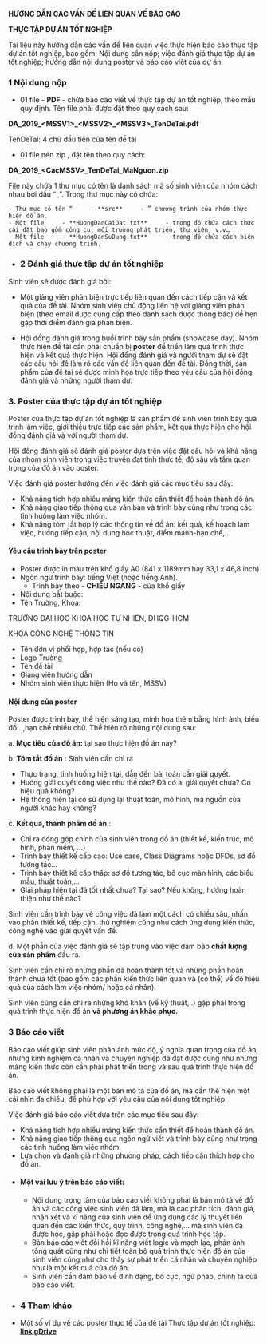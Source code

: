 **HƯỚNG DẪN 
CÁC VẤN ĐỀ LIÊN QUAN VỀ BÁO CÁO**

**THỰC TẬP DỰ ÁN TỐT NGHIỆP**

Tài liệu này hướng dẫn các vấn đề liên quan việc thực hiện báo cáo thực tập dự án tốt nghiệp, bao gồm: Nội dung cần nộp; việc đánh giá thực tập dự án tốt nghiệp; hướng dẫn nội dung poster và báo cáo viết của dự án.

### 1 Nội dung nộp

- 01 file - **PDF** - chứa báo cáo viết về thực tập dự án tốt nghiệp, theo mẫu quy định. Tên file phải được đặt theo quy cách sau:

**DA\_2019\_&lt;MSSV1&gt;\_&lt;MSSV2&gt;\_&lt;MSSV3&gt;\_TenDeTai.pdf**

TenDeTai: 4 chữ đầu tiên của tên đề tài

- 01 file nén zip , đặt tên theo quy cách:

**DA\_2019\_&lt;CacMSSV&gt;\_TenDeTai\_MaNguon.zip**

File này chứa 1 thư mục có tên là danh sách mã số sinh viên của nhóm cách nhau bởi dấu “\_”. Trong thư mục này có chứa:

    - Thư mục có tên “     - **src**     - ” chương trình của nhóm thực hiện đồ án.
    - Một file     - **HuongDanCaiDat.txt**     - trong đó chứa cách thức cài đặt bao gồm công cụ, môi trường phát triển, thư viện, v.v…
    - Một file     - **HuongDanSuDung.txt**     - trong đó chứa cách biên dịch và chạy chương trình.
- ### 2 Đánh giá thực tập dự án tốt nghiệp

Sinh viên sẽ được đánh giá bởi:

- Một giảng viên phản biện trực tiếp liên quan đến cách tiếp cận và kết quả của đề tài. Nhóm sinh viên chủ động liên hệ với giảng viên phản biện (theo email được cung cấp theo danh sách được thông báo) để hẹn gặp thời điểm đánh giá phản biện.

- Hội đồng đánh giá trong buổi trình bày sản phẩm (showcase day). Nhóm thực hiện đề tài cần phải chuẩn bị **poster** để triển lãm quá trình thực hiện và kết quả thực hiện. Hội đồng đánh giá và người tham dự sẽ đặt các câu hỏi để làm rõ các vấn đề liên quan đến đề tài. Đồng thời, sản phẩm của đề tài sẽ được minh họa trực tiếp theo yêu cầu của hội đồng đánh giá và những người tham dự.

### 3. Poster của thực tập dự án tốt nghiệp

Poster của thực tập dự án tốt nghiệp là sản phẩm để sinh viên trình bày quá trình làm việc, giới thiệu trực tiếp các sản phẩm, kết quả thực hiện cho hội đồng đánh giá và với người tham dự.

Hội đồng đánh giá sẽ đánh giá poster dựa trên việc đặt câu hỏi và khả năng của nhóm sinh viên trong việc truyền đạt tính thực tế, độ sâu và tầm quan trọng của đồ án vào poster.

Việc đánh giá poster hướng đến việc đánh giá các mục tiêu sau đây:

- Khả năng tích hợp nhiều mảng kiến thức cần thiết để hoàn thành đồ án.
- Khả năng giao tiếp thông qua văn bản và trình bày cũng như trong các tình huống làm việc nhóm.
- Khả năng tóm tắt hợp lý các thông tin về đồ án: kết quả, kế hoạch làm việc, hướng tiếp cận, nội dung học thuật, điểm mạnh-hạn chế,..

#### Yêu cầu trình bày trên poster

- Poster được in màu trên khổ giấy A0 (841 x 1189mm hay 33,1 x 46,8 inch)
- Ngôn ngữ trình bày: tiếng Việt (hoặc tiếng Anh).
    - Trình bày theo     - **CHIỀU NGANG**     - của khổ giấy
- Nội dung bắt buộc:
- Tên Trường, Khoa:

TRƯỜNG ĐẠI HỌC KHOA HỌC TỰ NHIÊN, ĐHQG-HCM

KHOA CÔNG NGHỆ THÔNG TIN

- Tên đơn vị phối hợp, hợp tác (nếu có)
- Logo Trường
- Tên đề tài
- Giảng viên hướng dẫn
- Nhóm sinh viên thực hiện (Họ và tên, MSSV)

#### Nội dung của poster

Poster được trình bày, thể hiện sáng tạo, minh họa thêm bằng hình ảnh, biểu đồ…,hạn chế nhiều chữ. Thể hiện rõ những nội dung sau:

a. **Mục tiêu của đồ án:** tại sao thực hiện đồ án này?

b. **Tóm tắt đồ án** : Sinh viên cần chỉ ra

- Thực trạng, tình huống hiện tại, dẫn đến bài toán cần giải quyết.
- Hướng giải quyết công việc như thế nào? Đã có ai giải quyết chưa? Có hiệu quả không?
- Hệ thống hiện tại có sử dụng lại thuật toán, mô hình, mã nguồn của người khác hay không?

c. **Kết quả, thành phẩm đồ án** :

- Chỉ ra đóng góp chính của sinh viên trong đồ án (thiết kế, kiến trúc, mô hình, phần mềm, …)
- Trình bày thiết kế cấp cao: Use case, Class Diagrams hoặc DFDs, sơ đồ tương tác…
- Trình bày thiết kế cấp thấp: sơ đồ tương tác, bố cục màn hình, các biểu mẫu, thuật toán,…
- Giải pháp hiện tại đã tốt nhất chưa? Tại sao? Nếu không, hướng hoàn thiện như thế nào?

Sinh viên cần trình bày về công việc đã làm một cách có chiều sâu, nhấn vào phần thiết kế, tiếp cận, thử nghiệm cũng như cách ứng dụng kiến thức, công nghệ vào giải quyết vấn đề.

d. Một phần của việc đánh giá sẽ tập trung vào việc đảm bảo **chất lượng của sản phẩm** đầu ra.

Sinh viên cần chỉ rõ những phần đã hoàn thành tốt và những phần hoàn thành chưa tốt (bao gồm các phần kiến thức liên quan và (có thể) về độ hiệu quả của cách làm việc nhóm/ hoặc cá nhân).

Sinh viên cũng cần chỉ ra những khó khăn (về kỹ thuật,..) gặp phải trong quá trình thực hiện đồ án **và phương án khắc phục.**

### 3 Báo cáo viết

Báo cáo viết giúp sinh viên phản ảnh mức độ, ý nghĩa quan trọng của đồ án, những kinh nghiệm cá nhân và chuyên nghiệp đã đạt được cũng như những mảng kiến thức còn cần phải phát triển trong và sau quá trình thực hiện đồ án.

Báo cáo viết không phải là một bản mô tả của đồ án, mà cần thể hiện một cái nhìn đa chiều, để phù hợp với yêu cầu của nội dung tốt nghiệp.

Việc đánh giá báo cáo viết dựa trên các mục tiêu sau đây:

- Khả năng tích hợp nhiều mảng kiến thức cần thiết để hoàn thành đồ án.
- Khả năng giao tiếp thông qua ngôn ngữ viết và trình bày cũng như trong các tình huống làm việc nhóm.
- Lựa chọn và đánh giá những phương pháp, cách tiếp cận thích hợp cho đồ án.
- #### Một vài lưu ý trên báo cáo viết:
    - Nội dung trọng tâm của báo cáo viết không phải là bản mô tả về đồ án và các công việc sinh viên đã làm, mà là các phân tích, đánh giá, nhận xét và kĩ năng của sinh viên để ứng dụng các lý thuyết liên quan đến các kiến thức, quy trình, công nghệ,… mà sinh viên đã được học, gặp phải hoặc đọc được trong quá trình học tập.
    - Bản báo cáo viết đòi hỏi kĩ năng viết logic và mạch lạc, phản ảnh tổng quát cũng như chi tiết toàn bộ quá trình thực hiện đồ án của sinh viên cũng như cho thấy sự phát triển cá nhân và chuyên nghiệp như là một kết quả của đồ án.
    - Sinh viên cần đảm bảo về định dạng, bố cục, ngữ pháp, chính tả của báo cáo viết.
- ### 4 Tham khảo
- Một số ví dụ về các poster thực tế của đề tài Thực tập dự án tốt nghiệp: [**link gDrive**](https:\drive.google.com\drive\folders\1SMlBQS9iOs3w8L6YP83jgitLUfb7GX25?usp=drive_link)
